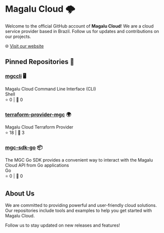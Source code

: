 # Magalu Cloud 🌩️

Welcome to the official GitHub account of **Magalu Cloud**! We are a cloud service provider based in Brazil. Follow us for updates and contributions on our projects.

🌐 [Visit our website](https://magalu.cloud/)

## Pinned Repositories 📌

### [mgccli](https://github.com/MagaluCloud/mgccli) 🖥️

Magalu Cloud Command Line Interface (CLI)  
Shell  
⭐️ 0 | 🍴 0

### [terraform-provider-mgc](https://github.com/MagaluCloud/terraform-provider-mgc) 🌍

Magalu Cloud Terraform Provider  
⭐️ 18 | 🍴 3

### [mgc-sdk-go](https://github.com/MagaluCloud/mgc-sdk-go) 📦

The MGC Go SDK provides a convenient way to interact with the Magalu Cloud API from Go applications  
Go  
⭐️ 0 | 🍴 0

## About Us

We are committed to providing powerful and user-friendly cloud solutions. Our repositories include tools and examples to help you get started with Magalu Cloud.

Follow us to stay updated on new releases and features!
